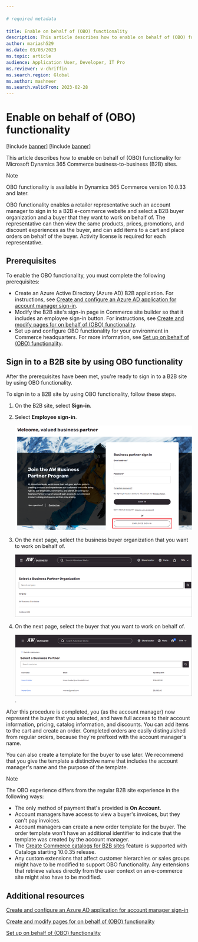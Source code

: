 ```yaml
---

# required metadata

title: Enable on behalf of (OBO) functionality
description: This article describes how to enable on behalf of (OBO) functionality for Microsoft Dynamics 365 Commerce business-to-business (B2B) sites.
author: mariash529
ms.date: 03/03/2023
ms.topic: article
audience: Application User, Developer, IT Pro
ms.reviewer: v-chriffin
ms.search.region: Global
ms.author: mashneer
ms.search.validFrom: 2023-02-28
---
```


# Enable on behalf of (OBO) functionality

[!include [banner](includes/banner.md)]
[!include [banner](includes/preview-banner.md)]

This article describes how to enable on behalf of (OBO) functionality for Microsoft Dynamics 365 Commerce business-to-business (B2B) sites.

> [!NOTE]
> OBO functionality is available in Dynamics 365 Commerce version 10.0.33 and later.

OBO functionality enables a retailer representative such an account manager to sign in to a B2B e-commerce website and select a B2B buyer organization and a buyer that they want to work on behalf of. The representative can then view the same products, prices, promotions, and discount experiences as the buyer, and can add items to a cart and place orders on behalf of the buyer. Activity license is required for each representative. 

## Prerequisites

To enable the OBO functionality, you must complete the following prerequisites:

- Create an Azure Active Directory (Azure AD) B2B application. For instructions, see [Create and configure an Azure AD application for account manager sign-in](obo-create-aad-application.md).
- Modify the B2B site's sign-in page in Commerce site builder so that it includes an employee sign-in button. For instructions, see [Create and modify pages for on behalf of (OBO) functionality](obo-add-pages-site-builder.md).
- Set up and configure OBO functionality for your environment in Commerce headquarters. For more information, see [Set up on behalf of (OBO) functionality](obo-configure-hq.md).

## Sign in to a B2B site by using OBO functionality

After the prerequisites have been met, you're ready to sign in to a B2B site by using OBO functionality.

To sign in to a B2B site by using OBO functionality, follow these steps.

1. On the B2B site, select **Sign-in**.
1. Select **Employee sign-in**.

    ![Example of the Employee sign-in button on the Sign-in page for a business partner user.](media/obo-sign-in-experience.png)

1. On the next page, select the business buyer organization that you want to work on behalf of.

    ![Example of the Select a Business Partner Organization page.](media/obo-select-business-partners-org.png) 

1. On the next page, select the buyer that you want to work on behalf of.
    
    ![Example of the Select a Business Partner User page.](media/obo-select-business-partners-users.png).

After this procedure is completed, you (as the account manager) now represent the buyer that you selected, and have full access to their account information, pricing, catalog information, and discounts. You can add items to the cart and create an order. Completed orders are easily distinguished from regular orders, because they're prefixed with the account manager's name.

You can also create a template for the buyer to use later. We recommend that you give the template a distinctive name that includes the account manager's name and the purpose of the template.

> [!NOTE]
> The OBO experience differs from the regular B2B site experience in the following ways:
>
> - The only method of payment that's provided is **On Account**.
> - Account managers have access to view a buyer's invoices, but they can't pay invoices.
> - Account managers can create a new order template for the buyer. The order template won't have an additional identifier to indicate that the template was created by the account manager.
> - The [Create Commerce catalogs for B2B sites](catalogs-b2b-sites.md) feature is supported with Catalogs starting 10.0.35 release. 
> - Any custom extensions that affect customer hierarchies or sales groups might have to be modified to support OBO functionality. Any extensions that retrieve values directly from the user context on an e-commerce site might also have to be modified.

## Additional resources

[Create and configure an Azure AD application for account manager sign-in](obo-create-aad-application.md)

[Create and modify pages for on behalf of (OBO) functionality](obo-add-pages-site-builder.md)

[Set up on behalf of (OBO) functionality](obo-configure-hq.md)
